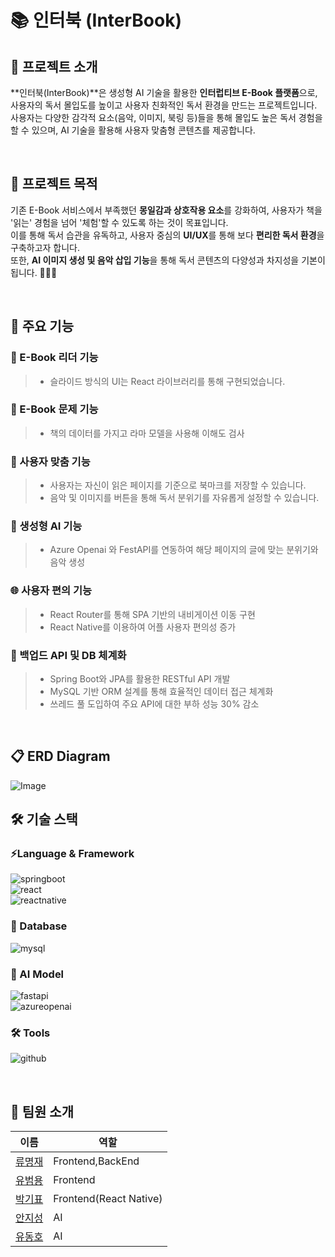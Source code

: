 # 📚 인터북 (InterBook)  

## 📌 프로젝트 소개  
**인터북(InterBook)**은 생성형 AI 기술을 활용한 **인터럽티브 E-Book 플랫폼**으로, 사용자의 독서 몰입도를 높이고 사용자 친화적인 독서 환경을 만드는 프로젝트입니다.  
사용자는 다양한 감각적 요소(음악, 이미지, 북링 등)들을 통해 몰입도 높은 독서 경험을 할 수 있으며, AI 기술을 활용해 사용자 맞춤형 콘텐츠를 제공합니다.

</br>

## 📌 프로젝트 목적  
기존 E-Book 서비스에서 부족했던 **몽일감과 상호작용 요소**를 강화하여, 사용자가 책을 '읽는' 경험을 넘어 '체험'할 수 있도록 하는 것이 목표입니다.  
이를 통해 독서 습관을 유독하고, 사용자 중심의 **UI/UX**를 통해 보다 **편리한 독서 환경**을 구축하고자 합니다.  
또한, **AI 이미지 생성 및 음악 삽입 기능**을 통해 독서 콘텐츠의 다양성과 차지성을 기본이 됩니다. 📖🎵🎨

</br>

## 📌 주요 기능  
### 📖 E-Book 리더 기능  
> * 슬라이드 방식의 UI는 React 라이브러리를 통해 구현되었습니다.
### 📖 E-Book 문제 기능
> * 책의 데이터를 가지고 라마 모델을 사용해 이해도 검사

### 🔖 사용자 맞춤 기능  
> * 사용자는 자신이 읽은 페이지를 기준으로 북마크를 저장할 수 있습니다.  
> * 음악 및 이미지를 버튼을 통해 독서 분위기를 자유롭게 설정할 수 있습니다.

### 🧐 생성형 AI 기능  
> * Azure Openai 와 FestAPI를 연동하여 해당 페이지의 글에 맞는 분위기와 음악 생성  

### 🌐 사용자 편의 기능  
> * React Router를 통해 SPA 기반의 내비게이션 이동 구현  
> * React Native를 이용하여 어플 사용자 편의성 증가

### 🧰 백업드 API 및 DB 체계화  
> * Spring Boot와 JPA를 활용한 RESTful API 개발  
> * MySQL 기반 ORM 설계를 통해 효율적인 데이터 접근 체계화
> * 쓰레드 풀 도입하여 주요 API에 대한 부하 성능 30% 감소



</br>

## 📋 ERD Diagram  
![Image](https://github.com/user-attachments/assets/ed089150-29a0-4237-9ae4-79b123e1c964) 
</br>



## 🛠️ 기술 스택
### ⚡️Language & Framework  
![springboot](https://img.shields.io/badge/springboot-%236DB33F.svg?style=for-the-badge&logo=springboot&logoColor=white)  
![react](https://img.shields.io/badge/react-%2361DAFB.svg?style=for-the-badge&logo=react&logoColor=black)  
![reactnative](https://img.shields.io/badge/reactnative-20232A?style=for-the-badge&logo=react&logoColor=61DAFB)

### 💾 Database  
![mysql](https://img.shields.io/badge/mysql-4479A1.svg?style=for-the-badge&logo=mysql&logoColor=white)

### 🧠 AI Model  
![fastapi](https://img.shields.io/badge/fastapi-005571?style=for-the-badge&logo=fastapi&logoColor=white)  
![azureopenai](https://img.shields.io/badge/Azure%20OpenAI-0078D4?style=for-the-badge&logo=openai&logoColor=white)


### 🛠 Tools  
![github](https://img.shields.io/badge/github-181717?style=for-the-badge&logo=github&logoColor=white)  



</br>

## 👋️ 팀원 소개  
| 이름 | 역할 |  
| ---- | ---- |  
| [류명재](https://github.com/xaczxzz) | Frontend,BackEnd|  
| [유범용](https://github.com/qjadyd307) | Frontend |  
| [박기표](https://github.com/ppward) | Frontend(React Native) |  
| [안지성](https://github.com/Ahnjiseong) | AI |
| [유동호](https://github.com/Global-YDH) | AI |

